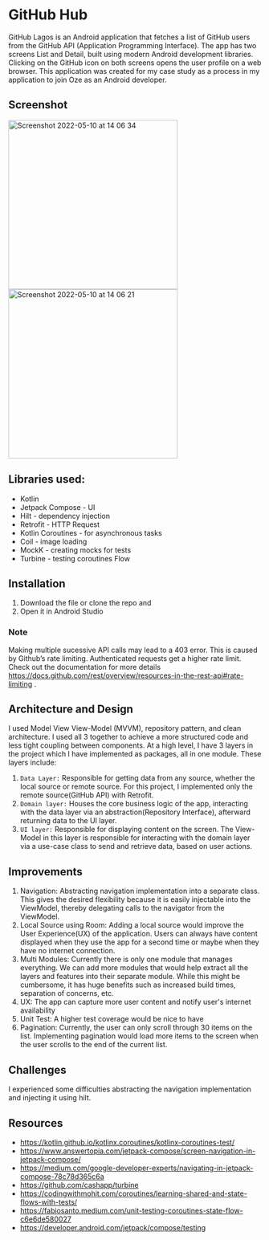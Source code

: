 # GitHub Hub
GitHub Lagos is an Android application that fetches a list of GitHub users from the GitHub API (Application Programming Interface). The app has two screens List and Detail, built using modern Android development libraries. Clicking on the GitHub icon on both screens opens the user profile on a web browser.
This application was created for my case study as a process in my application to join Oze as an Android developer.

## Screenshot
<img width="337" alt="Screenshot 2022-05-10 at 14 06 34" src="https://user-images.githubusercontent.com/34775925/167648106-83720823-2cb6-4327-b57e-fe7f094a6ca0.png"> <img width="337" alt="Screenshot 2022-05-10 at 14 06 21" src="https://user-images.githubusercontent.com/34775925/167650890-6f95fc9a-6da6-471d-97b7-674a96352724.png">


## Libraries used:
-  Kotlin
-  Jetpack Compose - UI
-  Hilt  -  dependency injection
-  Retrofit - HTTP Request
-  Kotlin Coroutines  - for asynchronous tasks
-  Coil - image loading
-  MockK - creating mocks for tests
-  Turbine - testing coroutines Flow

## Installation
1. Download the file or clone the repo and
2. Open it in Android Studio

### Note 
Making multiple sucessive API calls may lead to a 403 error. This is caused by Github’s rate limiting. Authenticated requests get a higher rate limit. Check out the documentation for more details https://docs.github.com/rest/overview/resources-in-the-rest-api#rate-limiting .


## Architecture and Design
I used Model View View-Model (MVVM), repository pattern, and clean architecture. I used all 3 together to achieve a more structured code and less tight coupling between components. At a high level, I have 3 layers in the project which I have implemented as packages, all in one module. These layers include:
1. `Data Layer:` Responsible for getting data from any source, whether the local source or remote source. For this project, I implemented only the remote source(GitHub API) with Retrofit.
2. `Domain layer:` Houses the core business logic of the app, interacting with the data layer via an abstraction(Repository Interface), afterward returning data to the UI layer.
3. `UI layer:` Responsible for displaying content on the screen. The View-Model in this layer is responsible for interacting with the domain layer via a use-case class to send and retrieve data, based on user actions.



## Improvements
1. Navigation: Abstracting navigation implementation into a separate class. This gives the desired flexibility because it is easily injectable into the ViewModel, thereby delegating calls to the navigator from the ViewModel.
2. Local Source using Room: Adding a local source would improve the User Experience(UX) of the application. Users can always have content displayed when they use the app for a second time or maybe when they have no internet connection.
3. Multi Modules: Currently there is only one module that manages everything. We can add more modules that would help extract all the layers and features into their separate module. While this might be cumbersome, it has huge benefits such as increased build times, separation of concerns, etc.
4. UX: The app can capture more user content and notify user's internet availability
5. Unit Test: A higher test coverage would be nice to have
6. Pagination: Currently, the user can only scroll through 30 items on the list. Implementing pagination would load more items to the screen when the user scrolls to the end of the current list.



## Challenges
I experienced some difficulties abstracting the navigation implementation and injecting it using hilt.

## Resources
- https://kotlin.github.io/kotlinx.coroutines/kotlinx-coroutines-test/
- https://www.answertopia.com/jetpack-compose/screen-navigation-in-jetpack-compose/
- https://medium.com/google-developer-experts/navigating-in-jetpack-compose-78c78d365c6a
- https://github.com/cashapp/turbine
- https://codingwithmohit.com/coroutines/learning-shared-and-state-flows-with-tests/
- https://fabiosanto.medium.com/unit-testing-coroutines-state-flow-c6e6de580027
- https://developer.android.com/jetpack/compose/testing 
